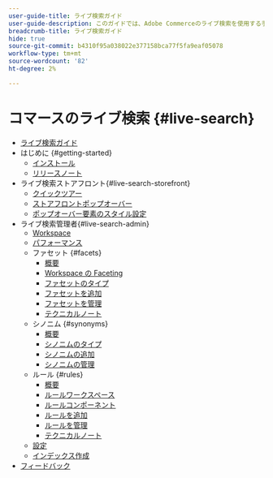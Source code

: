 ```yaml
---
user-guide-title: ライブ検索ガイド
user-guide-description: このガイドでは、Adobe Commerceのライブ検索を使用する手順を詳しく説明します。
breadcrumb-title: ライブ検索ガイド
hide: true
source-git-commit: b4310f95a038022e377158bca77f5fa9eaf05078
workflow-type: tm+mt
source-wordcount: '82'
ht-degree: 2%

---
```


# コマースのライブ検索 {#live-search}

- [ライブ検索ガイド](overview.md)
- はじめに {#getting-started}
   - [インストール](install.md)
   - [リリースノート](release-notes.md)
- ライブ検索ストアフロント{#live-search-storefront}
   - [クイックツアー](quick-tour.md)
   - [ストアフロントポップオーバー](storefront-popover.md)
   - [ポップオーバー要素のスタイル設定](storefront-popover-styling.md)
- ライブ検索管理者{#live-search-admin}
   - [Workspace](workspace.md)
   - [パフォーマンス](performance.md)
   - ファセット {#facets}
      - [概要](facets.md)
      - [Workspace の Faceting](faceting-workspace.md)
      - [ファセットのタイプ](facets-type.md)
      - [ファセットを追加](facets-add.md)
      - [ファセットを管理](facets-manage.md)
      - [テクニカルノート](facet-technical-notes.md)
   - シノニム {#synonyms}
      - [概要](synonyms.md)
      - [シノニムのタイプ](synonyms-type.md)
      - [シノニムの追加](synonyms-add.md)
      - [シノニムの管理](synonyms-manage.md)
   - ルール {#rules}
      - [概要](rules.md)
      - [ルールワークスペース](rules-workspace.md)
      - [ルールコンポーネント](rule-components.md)
      - [ルールを追加](rules-add.md)
      - [ルールを管理](rules-manage.md)
      - [テクニカルノート](rule-technical-notes.md)
   - [設定](settings.md)
   - [インデックス作成](indexing.md)
- [フィードバック](feedback.md)